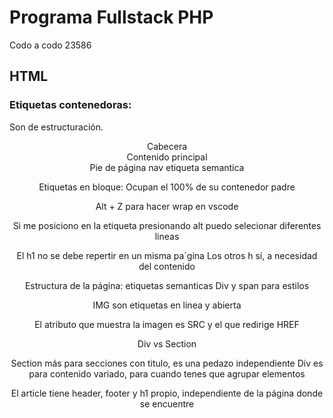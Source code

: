 # Programa Fullstack PHP
Codo a codo 23586

## HTML

### Etiquetas contenedoras:
Son de estructuración.

<header> Cabecera
<main> Contenido principal
<footer> Pie de página
nav etiqueta semantica

Etiquetas en bloque: Ocupan el 100% de su contenedor padre

Alt + Z para hacer wrap en vscode

Si me posiciono en la etiqueta presionando alt puedo selecionar diferentes lineas

El h1 no se debe repertir en un misma pa´gina
Los otros h sí, a necesidad del contenido
 

Estructura de la página: etiquetas semanticas
Div y span para estilos
 
IMG son etiquetas en linea y abierta

El atributo que muestra la imagen es SRC y el que redirige HREF


Div vs Section

Section más para secciones con titulo, es una pedazo independiente
Div es para contenido variado, para cuando tenes que agrupar elementos


El article tiene header, footer y h1 propio, independiente de la página donde se encuentre

